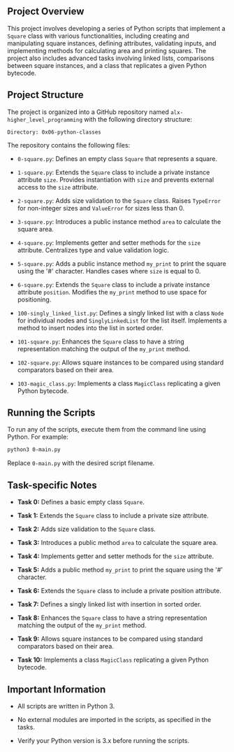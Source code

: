 ## Project Overview

This project involves developing a series of Python scripts that implement a `Square` class with various functionalities, including creating and manipulating square instances, defining attributes, validating inputs, and implementing methods for calculating area and printing squares. The project also includes advanced tasks involving linked lists, comparisons between square instances, and a class that replicates a given Python bytecode.

## Project Structure

The project is organized into a GitHub repository named `alx-higher_level_programming` with the following directory structure:

```
Directory: 0x06-python-classes
```

The repository contains the following files:

* `0-square.py`: Defines an empty class `Square` that represents a square.

* `1-square.py`: Extends the `Square` class to include a private instance attribute `size`. Provides instantiation with `size` and prevents external access to the `size` attribute.

* `2-square.py`: Adds size validation to the `Square` class. Raises `TypeError` for non-integer sizes and `ValueError` for sizes less than 0.

* `3-square.py`: Introduces a public instance method `area` to calculate the square area.

* `4-square.py`: Implements getter and setter methods for the `size` attribute. Centralizes type and value validation logic.

* `5-square.py`: Adds a public instance method `my_print` to print the square using the '#' character. Handles cases where `size` is equal to 0.

* `6-square.py`: Extends the `Square` class to include a private instance attribute `position`. Modifies the `my_print` method to use space for positioning.

* `100-singly_linked_list.py`: Defines a singly linked list with a class `Node` for individual nodes and `SinglyLinkedList` for the list itself. Implements a method to insert nodes into the list in sorted order.

* `101-square.py`: Enhances the `Square` class to have a string representation matching the output of the `my_print` method.

* `102-square.py`: Allows square instances to be compared using standard comparators based on their area.

* `103-magic_class.py`: Implements a class `MagicClass` replicating a given Python bytecode.

## Running the Scripts

To run any of the scripts, execute them from the command line using Python. For example:

```bash
python3 0-main.py
```

Replace `0-main.py` with the desired script filename.

## Task-specific Notes

* **Task 0:** Defines a basic empty class `Square`.

* **Task 1:** Extends the `Square` class to include a private size attribute.

* **Task 2:** Adds size validation to the `Square` class.

* **Task 3:** Introduces a public method `area` to calculate the square area.

* **Task 4:** Implements getter and setter methods for the `size` attribute.

* **Task 5:** Adds a public method `my_print` to print the square using the '#' character.

* **Task 6:** Extends the `Square` class to include a private position attribute.

* **Task 7:** Defines a singly linked list with insertion in sorted order.

* **Task 8:** Enhances the `Square` class to have a string representation matching the output of the `my_print` method.

* **Task 9:** Allows square instances to be compared using standard comparators based on their area.

* **Task 10:** Implements a class `MagicClass` replicating a given Python bytecode.

## Important Information

* All scripts are written in Python 3.

* No external modules are imported in the scripts, as specified in the tasks.

* Verify your Python version is 3.x before running the scripts.

